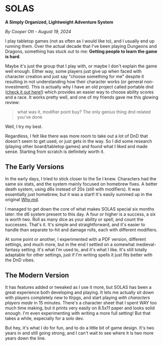 # SOLAS
**A Simply Organized, Lightweight Adventure System**

*By Cooper Ott - August 19, 2024*

I play tabletop games (not as often as I would like to), and I usually end up running them. Over the actual decade that I've been playing Dungeons and Dragons, something has stuck out to me: **Getting people to learn the game is hard**.

Maybe it's just the group that I play with, or maybe I don't explain the game well enough. Either way, some players just give up when faced with character creation and just say "choose something for me" despite it resulting in not understanding how their character works (or general non-investment). This is actually why I have an old project called portable dnd ([check it out here!](https://github.com/OttCS/Portable-DnD)) which provides an easier way to choose ability scores and a race. It works pretty well, and one of my friends gave me this glowing review:

> what was it, modifier point buy? The only genius thing dnd related you've done

Well, I try my best.

Regardless, I felt like there was more room to take out a lot of DnD that doesn't seem to get used, or just gets in the way. So I did some research (playing other board/tabletop games) and found what I liked and made sense. Starting from scratch is definitely worth it.

## The Early Versions
In the early days, I tried to stick closer to the 5e I knew. Characters had the same six stats, and the system mainly focused on homebrew fixes. A better death system, using d6s instead of 20s (still with modifiers). It was essentially just homebrew, but it was a start! It's easily summed up in the original [Why.md](https://github.com/OttCS/SOLAS/blob/8461d44419be1dd0e82b614a4fe103741d1634b1/Why.md).

I managed to get down the core of what makes SOLAS special six months later: the d6 system present to this day. A four or higher is a success, a six is worth two. Roll as many dice as your ability or spell, and count the successes. That's it. It's simple and straightforward, and it's easier to handle than separate to-hit and damage rolls, each with different modifiers.

At some point or another, I experimented with a PDF version, different settings, and much more, but in the end I settled on a somewhat medieval-fantasy setting. It's what I'm used to, and it's what I like. It's still totally adaptable for other settings, just if I'm writing spells it just fits better with the DnD vibes.

## The Modern Version
It has features added or tweaked as I use it more, but SOLAS has been a great experience both developing and playing. It lets me actually sit down with players completely new to ttrpgs, and start playing *with characters players made* in 15 minutes. There's a character sheet that I spent WAY too much time making, but it prints very easily on 8.5x11 paper and looks solid enough. I'm even experimenting with writing a more full setting! But that takes a while, especially for a solo dev.

But hey, it's what I do for fun, and to do a little bit of game design. It's two years in and still going strong, and I can't wait to see where it is two more years down the line.